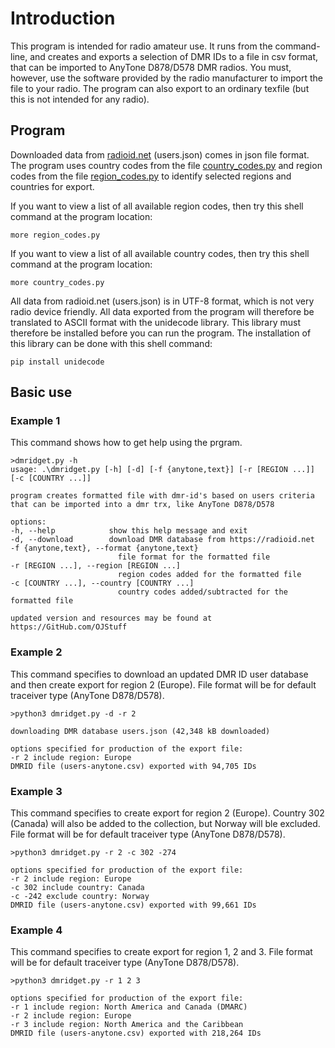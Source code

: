 # Introduction

This program is intended for radio amateur use. It runs from the command-line, and creates and exports a selection of DMR IDs to a file in csv format, that can be imported to AnyTone D878/D578 DMR radios. You must, however, use the software provided by the radio manufacturer to import the file to your radio. The program can also export to an ordinary texfile (but this is not intended for any radio).

## Program

Downloaded data from [radioid.net](https:/radioid.net) (users.json) comes in json file format. The program uses country codes from the file [country_codes.py](country_codes.py) and region codes from the file [region_codes.py](region_codes.py) to identify selected regions and countries for export.

If you want to view a list of all available region codes, then try this shell command at the program location:

    more region_codes.py

If you want to view a list of all available country codes, then try this shell command at the program location:

    more country_codes.py

All data from radioid.net (users.json) is in UTF-8 format, which is not very radio device friendly. All data exported from the program will therefore be translated to ASCII format with the unidecode library. This library must therefore be installed before you can run the program. The installation of this library can be done with this shell command:

    pip install unidecode

## Basic use

### Example 1

This command shows how to get help using the prgram.

    >dmridget.py -h
    usage: .\dmridget.py [-h] [-d] [-f {anytone,text}] [-r [REGION ...]] [-c [COUNTRY ...]]

    program creates formatted file with dmr-id's based on users criteria that can be imported into a dmr trx, like AnyTone D878/D578

    options:
    -h, --help            show this help message and exit
    -d, --download        download DMR database from https://radioid.net
    -f {anytone,text}, --format {anytone,text}
                            file format for the formatted file
    -r [REGION ...], --region [REGION ...]
                            region codes added for the formatted file
    -c [COUNTRY ...], --country [COUNTRY ...]
                            country codes added/subtracted for the formatted file

    updated version and resources may be found at https://GitHub.com/OJStuff

### Example 2

This command specifies to download an updated DMR ID user database and then create export for region 2 (Europe). File format will be for default traceiver type (AnyTone D878/D578).

    >python3 dmridget.py -d -r 2

    downloading DMR database users.json (42,348 kB downloaded)

    options specified for production of the export file:
    -r 2 include region: Europe
    DMRID file (users-anytone.csv) exported with 94,705 IDs

### Example 3

This command specifies to create export for region 2 (Europe). Country 302 (Canada) will also be added to the collection, but Norway will ble excluded. File format will be for default traceiver type (AnyTone D878/D578).

    >python3 dmridget.py -r 2 -c 302 -274

    options specified for production of the export file:
    -r 2 include region: Europe
    -c 302 include country: Canada
    -c -242 exclude country: Norway
    DMRID file (users-anytone.csv) exported with 99,661 IDs

### Example 4

This command specifies to create export for region 1, 2 and 3. File format will be for default traceiver type (AnyTone D878/D578).

    >python3 dmridget.py -r 1 2 3

    options specified for production of the export file:
    -r 1 include region: North America and Canada (DMARC)
    -r 2 include region: Europe
    -r 3 include region: North America and the Caribbean
    DMRID file (users-anytone.csv) exported with 218,264 IDs

